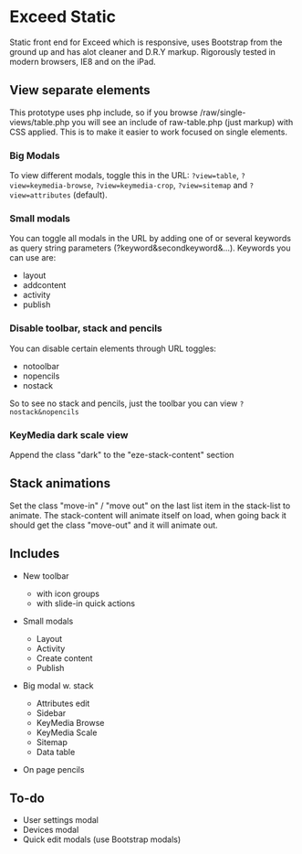 Exceed Static
=============

Static front end for Exceed which is responsive, uses Bootstrap from the ground up and has alot cleaner and D.R.Y markup. Rigorously tested in modern browsers, IE8 and on the iPad.


View separate elements
---------------------
This prototype uses php include, so if you browse /raw/single-views/table.php you will see an include of raw-table.php (just markup) with CSS applied. This is to make it easier to work focused on single elements.

### Big Modals

To view different modals, toggle this in the URL:
`?view=table`, `?view=keymedia-browse`, `?view=keymedia-crop`, `?view=sitemap` and `?view=attributes` (default).

### Small modals

You can toggle all modals in the URL by adding one of or several keywords as query string parameters (?keyword&secondkeyword&...).
Keywords you can use are:

* layout
* addcontent
* activity
* publish

### Disable toolbar, stack and pencils

You can disable certain elements through URL toggles:

* notoolbar
* nopencils
* nostack

So to see no stack and pencils, just the toolbar you can view `?nostack&nopencils`

### KeyMedia dark scale view
Append the class "dark" to the "eze-stack-content" section


Stack animations
---------------------
Set the class "move-in" / "move out" on the last list item in the stack-list to animate. The stack-content will animate itself on load, when going back it should get the class "move-out" and it will animate out.


Includes
---------------------
* New toolbar
    * with icon groups
    * with slide-in quick actions

* Small modals
    * Layout
    * Activity
    * Create content
    * Publish

* Big modal w. stack
    * Attributes edit
    * Sidebar
    * KeyMedia Browse
    * KeyMedia Scale
    * Sitemap
    * Data table

* On page pencils


To-do
---------------------
* User settings modal
* Devices modal
* Quick edit modals (use Bootstrap modals)
